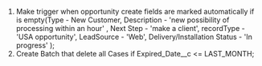 1. Make trigger when opportunity create fields are marked automatically if is empty(Type - New Customer,
Description - 'new possibility of processing within an hour' , Next Step - 'make a client',
recordType - 'USA opportunity', LeadSource - 'Web', 
Delivery/Installation Status - 'In progress'
);
2. Create Batch that delete all Cases if Expired_Date__c <= LAST_MONTH;